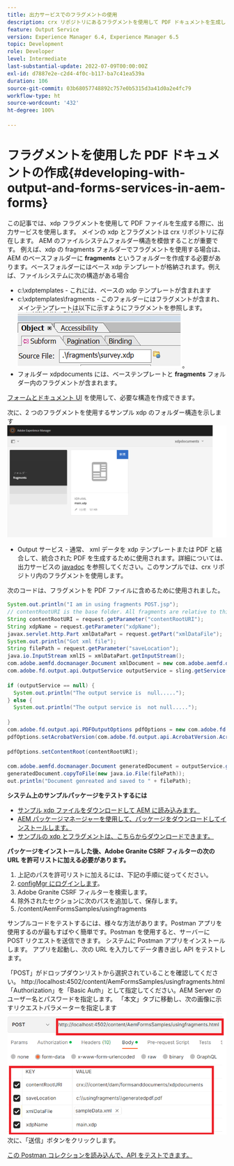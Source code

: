 ```yaml
---
title: 出力サービスでのフラグメントの使用
description: crx リポジトリにあるフラグメントを使用して PDF ドキュメントを生成します。
feature: Output Service
version: Experience Manager 6.4, Experience Manager 6.5
topic: Development
role: Developer
level: Intermediate
last-substantial-update: 2022-07-09T00:00:00Z
exl-id: d7887e2e-c2d4-4f0c-b117-ba7c41ea539a
duration: 106
source-git-commit: 03b68057748892c757e0b5315d3a41d0a2e4fc79
workflow-type: ht
source-wordcount: '432'
ht-degree: 100%

---
```


# フラグメントを使用した PDF ドキュメントの作成{#developing-with-output-and-forms-services-in-aem-forms}


この記事では、xdp フラグメントを使用して PDF ファイルを生成する際に、出力サービスを使用します。 メインの xdp とフラグメントは crx リポジトリに存在します。 AEM のファイルシステムフォルダー構造を模倣することが重要です。 例えば、xdp の fragments フォルダーでフラグメントを使用する場合は、AEM のベースフォルダーに **fragments** というフォルダーを作成する必要があります。ベースフォルダーにはベース xdp テンプレートが格納されます。例えば、ファイルシステムに次の構造がある場合
* c:\xdptemplates - これには、ベースの xdp テンプレートが含まれます
* c:\xdptemplates\fragments - このフォルダーにはフラグメントが含まれ、メインテンプレートは以下に示すようにフラグメントを参照します。
  ![fragment-xdp](assets/survey-fragment.png)。
* フォルダー xdpdocuments には、ベーステンプレートと **fragments** フォルダー内のフラグメントが含まれます。

[フォームとドキュメント UI](http://localhost:4502/aem/forms.html/content/dam/formsanddocuments) を使用して、必要な構造を作成できます。

次に、2 つのフラグメントを使用するサンプル xdp のフォルダー構造を示します
![フォームとドキュメント](assets/fragment-folder-structure-ui.png)


* Output サービス - 通常、 xml データを xdp テンプレートまたは PDF と結合して、統合された PDF を生成するために使用されます。詳細については、出力サービスの [javadoc](https://helpx.adobe.com/jp/experience-manager/6-5/forms/javadocs/index.html?com/adobe/fd/output/api/OutputService.html) を参照してください。このサンプルでは、crx リポジトリ内のフラグメントを使用します。


次のコードは、フラグメントを PDF ファイルに含めるために使用されました。

```java
System.out.println("I am in using fragments POST.jsp");
// contentRootURI is the base folder. All fragments are relative to this folder
String contentRootURI = request.getParameter("contentRootURI");
String xdpName = request.getParameter("xdpName");
javax.servlet.http.Part xmlDataPart = request.getPart("xmlDataFile");
System.out.println("Got xml file");
String filePath = request.getParameter("saveLocation");
java.io.InputStream xmlIS = xmlDataPart.getInputStream();
com.adobe.aemfd.docmanager.Document xmlDocument = new com.adobe.aemfd.docmanager.Document(xmlIS);
com.adobe.fd.output.api.OutputService outputService = sling.getService(com.adobe.fd.output.api.OutputService.class);

if (outputService == null) {
  System.out.println("The output service is  null.....");
} else {
  System.out.println("The output service is  not null.....");

}
com.adobe.fd.output.api.PDFOutputOptions pdfOptions = new com.adobe.fd.output.api.PDFOutputOptions();
pdfOptions.setAcrobatVersion(com.adobe.fd.output.api.AcrobatVersion.Acrobat_11);

pdfOptions.setContentRoot(contentRootURI);

com.adobe.aemfd.docmanager.Document generatedDocument = outputService.generatePDFOutput(xdpName, xmlDocument, pdfOptions);
generatedDocument.copyToFile(new java.io.File(filePath));
out.println("Document genreated and saved to " + filePath);
```

**システム上のサンプルパッケージをテストするには**

* [サンプル xdp ファイルをダウンロードして AEM に読み込みます。](assets/xdp-templates-fragments.zip)
* [AEM パッケージマネージャーを使用して、パッケージをダウンロードしてインストールします。](assets/using-fragments-assets.zip)
* [サンプルの xdp とフラグメントは、こちらからダウンロードできます。](assets/xdptemplates.zip)

**パッケージをインストールした後、Adobe Granite CSRF フィルターの次の URL を許可リストに加える必要があります。**

1. 上記のパスを許可リストに加えるには、下記の手順に従ってください。
1. [configMgr にログインします](http://localhost:4502/system/console/configMgr)。
1. Adobe Granite CSRF フィルターを検索します。
1. 除外されたセクションに次のパスを追加して、保存します。
1. /content/AemFormsSamples/usingfragments

サンプルコードをテストするには、様々な方法があります。Postman アプリを使用するのが最もすばやく簡単です。Postman を使用すると、サーバーに POST リクエストを送信できます。 システムに Postman アプリをインストールします。
アプリを起動し、次の URL を入力してデータ書き出し API をテストします。

「POST」がドロップダウンリストから選択されていることを確認してください。
http://localhost:4502/content/AemFormsSamples/usingfragments.html
「Authorization」を「Basic Auth」として指定してください。AEM Server のユーザー名とパスワードを指定します。
「本文」タブに移動し、次の画像に示すリクエストパラメーターを指定します
![書き出し](assets/using-fragment-postman.png)
次に、「送信」ボタンをクリックします。

[この Postman コレクションを読み込んで、API をテストできます。](assets/usingfragments.postman_collection.json)
